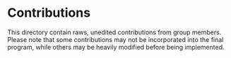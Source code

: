 Contributions
=============

This directory contain raws, unedited contributions from group members. Please
note that some contributions may not be incorporated into the final program,
while others may be heavily modified before being implemented.
